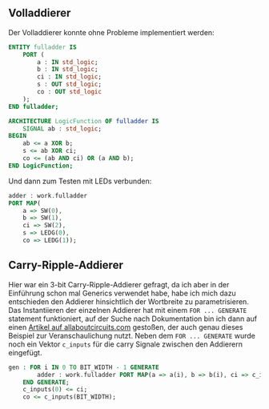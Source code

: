 ## Volladdierer

Der Volladdierer konnte ohne Probleme implementiert werden:
```vhdl
ENTITY fulladder IS
    PORT (
        a : IN std_logic;
        b : IN std_logic;
        ci : IN std_logic;
        s : OUT std_logic;
        co : OUT std_logic
    );
END fulladder;

ARCHITECTURE LogicFunction OF fulladder IS
    SIGNAL ab : std_logic;
BEGIN
    ab <= a XOR b;
    s <= ab XOR ci;
    co <= (ab AND ci) OR (a AND b);
END LogicFunction;
```

Und dann zum Testen mit LEDs verbunden:
```vhdl
adder : work.fulladder
PORT MAP(
    a => SW(0),
    b => SW(1),
    ci => SW(2),
    s => LEDG(0),
    co => LEDG(1));
```

## Carry-Ripple-Addierer

Hier war ein 3-bit Carry-Ripple-Addierer gefragt, da ich aber in der Einführung schon mal
Generics verwendet habe, habe ich mich dazu entschieden den Addierer hinsichtlich der
Wortbreite zu parametrisieren. Das Instantiieren der einzelnen Addierer hat mit einem
`FOR ... GENERATE` statement funktioniert, auf der Suche nach Dokumentation bin ich dann
auf einen [Artikel auf allaboutcircuits.com](https://www.allaboutcircuits.com/technical-articles/how-to-use-vhdl-components-to-create-a-neat-hierarchical-design/)
gestoßen, der auch genau dieses Beispiel zur Veranschaulichung nutzt.
Neben dem `FOR ... GENERATE` wurde noch ein Vektor `c_inputs` für die carry Signale zwischen den
Addierern eingefügt.

```vhdl
gen : FOR i IN 0 TO BIT_WIDTH - 1 GENERATE
        adder : work.fulladder PORT MAP(a => a(i), b => b(i), ci => c_inputs(i), s => s(i), co => c_inputs(i + 1));
    END GENERATE;
    c_inputs(0) <= ci;
    co <= c_inputs(BIT_WIDTH);
```
